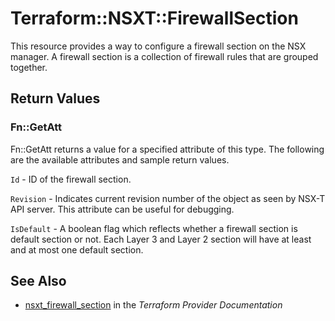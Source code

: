 # Terraform::NSXT::FirewallSection

This resource provides a way to configure a firewall section on the NSX manager. A firewall section is a collection of firewall rules that are grouped together.

## Return Values

### Fn::GetAtt

Fn::GetAtt returns a value for a specified attribute of this type. The following are the available attributes and sample return values.

`Id` - ID of the firewall section.

`Revision` - Indicates current revision number of the object as seen by NSX-T API server. This attribute can be useful for debugging.

`IsDefault` - A boolean flag which reflects whether a firewall section is default section or not. Each Layer 3 and Layer 2 section will have at least and at most one default section.

## See Also

* [nsxt_firewall_section](https://www.terraform.io/docs/providers/nsxt/r/firewall_section.html) in the _Terraform Provider Documentation_